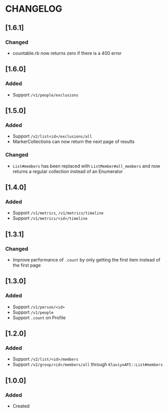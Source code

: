# CHANGELOG

## [1.6.1]

### Changed

 - countable.rb now returns zero if there is a 400 error
  
## [1.6.0]

### Added

 - Support `/v1/people/exclusions`

## [1.5.0]

### Added

 - Support `/v2/list<id>/exclusions/all`
 - MarkerCollections can now return the next page of results

### Changed

 - `List#members` has been replaced with `ListMember#all_members` and now returns a regular collection instead of an Enumerator

## [1.4.0]

### Added

 - Support `/v1/metrics`, `/v1/metrics/timeline`
 - Support `/v1/metrics/<id>/timeline`

## [1.3.1]

### Changed

 - Improve performance of `.count` by only getting the first item instead of the first page

## [1.3.0]

### Added

 - Support `/v1/person/<id>`
 - Support `/v1/people`
 - Support `.count` on Profile

## [1.2.0]

### Added

 - Support `/v2/list/<id>/members`
 - Support `/v2/group/<id>/members/all` through `KlaviyoAPI::List#members`

## [1.0.0]

### Added

- Created

